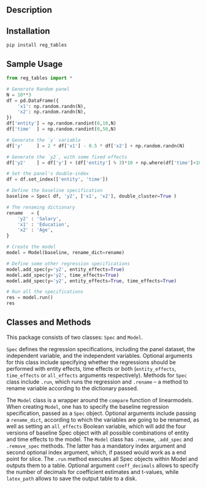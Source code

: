 ## Description

## Installation
```
pip install reg_tables
```

## Sample Usage

```python
from reg_tables import *

# Generate Random panel
N = 10**3
df = pd.DataFrame({
    'x1': np.random.randn(N),
    'x2': np.random.randn(N),
})
df['entity'] = np.random.randint(0,10,N)
df['time'  ] = np.random.randint(0,50,N)

# Generate the `y` variable 
df['y'     ] = 2 * df['x1'] - 0.5 * df['x2'] + np.random.randn(N)

# Generate the `y2`, with some fixed effects 
df['y2'    ] = df['y'] + (df['entity'] % 3)*10 + np.where(df['time']>10, -50, 0)

# Set the panel's double-index
df = df.set_index(['entity', 'time'])

# Define the baseline specification
baseline = Spec( df, 'y2', ['x1', 'x2'], double_cluster=True )

# The renaming dictionary
rename   = {
    'y2' : 'Salary',
    'x1' : 'Education',
    'x2' : 'Age',
}

# Create the model
model = Model(baseline, rename_dict=rename)

# Define some other regression specifications
model.add_spec(y='y2', entity_effects=True)
model.add_spec(y='y2', time_effects=True)
model.add_spec(y='y2', entity_effects=True, time_effects=True)

# Run all the specifications
res = model.run()
res
```



## Classes and Methods

This package consists of two classes: `Spec` and `Model`. 

`Spec` defines the regression specifications, including the panel dataset, the independent variable, and the independent variables. Optional arguments for this class include specifying whether the regressions should be performed with entity effects, time effects or both (`entity_effects`, `time_effects` or `all_effects` arguments respectively). Methods for `Spec` class include `.run`, which runs the regression and `.rename` – a method to rename variable according to the dictionary passed.

The `Model` class is a wrapper around the `compare` function of linearmodels. When creating `Model`, one has to specify the baseline regression specification, passed as a `Spec` object. Optional arguments include passing a `rename_dict`, according to which the variables are going to be renamed, as well as setting an `all_effects` Boolean variable, which will add the four versions of baseline Spec object with all possible combinations of entity and time effects to the model. The `Model` class has `.rename`, `.add_spec` and `.remove_spec` methods. The latter has a mandatory index argument and second optional index argument, which, if passed would work as a end point for slice.  The `.run` method executes all Spec objects within Model and outputs them to a table. Optional argument `coeff_decimals` allows to specify the number of decimals for coefficient estimates and t-values, while `latex_path` allows to save the output table to a disk.

